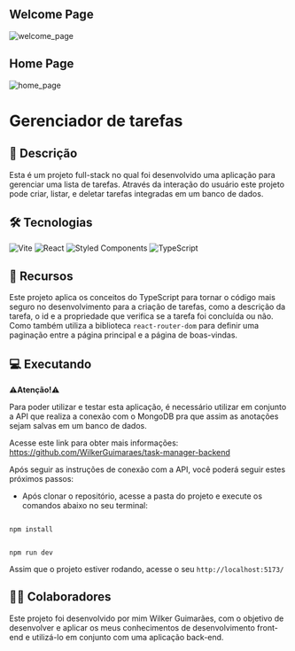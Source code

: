## Welcome Page

![welcome_page](https://imgur.com/qNGbhML.png)

## Home Page

![home_page](https://imgur.com/HaDgaBb.png)

# Gerenciador de tarefas

## 📃 Descrição

Esta é um projeto full-stack no qual foi desenvolvido uma aplicação para gerenciar uma lista de tarefas. Através da interação do usuário este projeto pode criar, listar, e deletar tarefas integradas em um banco de dados.

## 🛠 Tecnologias

![Vite](https://img.shields.io/badge/vite-%23646CFF.svg?style=for-the-badge&logo=vite&logoColor=white) ![React](https://img.shields.io/badge/react-%2320232a.svg?style=for-the-badge&logo=react&logoColor=%2361DAFB) ![Styled Components](https://img.shields.io/badge/styled--components-DB7093?style=for-the-badge&logo=styled-components&logoColor=white) ![TypeScript](https://img.shields.io/badge/typescript-%23007ACC.svg?style=for-the-badge&logo=typescript&logoColor=white)

## 🧰 Recursos

Este projeto aplica os conceitos do TypeScript para tornar o código mais seguro no desenvolvimento para a criação de tarefas, como a descrição da tarefa, o id e a propriedade que verifica se a tarefa foi concluída ou não. Como também utiliza a biblioteca `react-router-dom` para definir uma paginação entre a página principal e a página de boas-vindas.

## 💻 Executando

⚠<b>Atenção!</b>⚠

Para poder utilizar e testar esta aplicação, é necessário utilizar em conjunto a API que realiza a conexão com o MongoDB pra que assim as anotações sejam salvas em um banco de dados.

Acesse este link para obter mais informações: https://github.com/WilkerGuimaraes/task-manager-backend

Após seguir as instruções de conexão com a API, você poderá seguir estes próximos passos:

- Após clonar o repositório, acesse a pasta do projeto e execute os comandos abaixo no seu terminal:

```

npm install

```

```

npm run dev

```

Assim que o projeto estiver rodando, acesse o seu `http://localhost:5173/`

## 🙋‍♂️ Colaboradores

Este projeto foi desenvolvido por mim Wilker Guimarães, com o objetivo de desenvolver e aplicar os meus conhecimentos de desenvolvimento front-end e utilizá-lo em conjunto com uma aplicação back-end.
